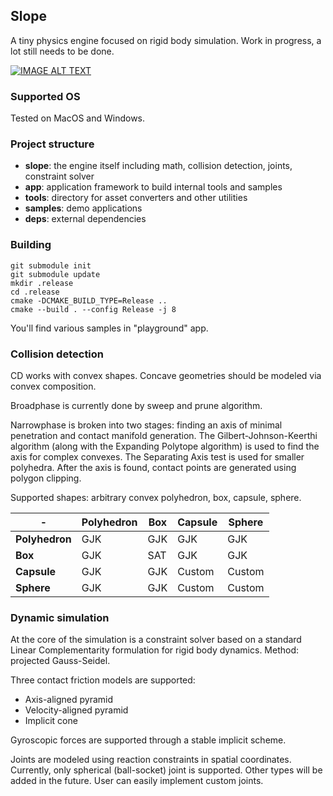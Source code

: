 ## Slope

A tiny physics engine focused on rigid body simulation. Work in progress, a lot still needs to be done.

[![IMAGE ALT TEXT](https://i.imgur.com/9EqwEdo.png)](https://youtu.be/6_ipRQVZeME "Slope playground")

### Supported OS
Tested on MacOS and Windows.

### Project structure
* **slope**: the engine itself including math, collision detection, joints, constraint solver
* **app**: application framework to build internal tools and samples
* **tools**: directory for asset converters and other utilities
* **samples**: demo applications
* **deps**: external dependencies

### Building
```
git submodule init
git submodule update
mkdir .release
cd .release
cmake -DCMAKE_BUILD_TYPE=Release ..
cmake --build . --config Release -j 8
```
You'll find various samples in "playground" app.

### Collision detection
CD works with convex shapes. Concave geometries should be modeled via convex composition.

Broadphase is currently done by sweep and prune algorithm.

Narrowphase is broken into two stages: finding an axis of minimal penetration and contact manifold generation.
The Gilbert-Johnson-Keerthi algorithm (along with the Expanding Polytope algorithm) is used to find the axis for complex convexes.
The Separating Axis test is used for smaller polyhedra.
After the axis is found, contact points are generated using polygon clipping.

Supported shapes: arbitrary convex polyhedron, box, capsule, sphere.

|-             |Polyhedron|Box|Capsule|Sphere|
|---           |---       |---|---    |---   |
|**Polyhedron**|GJK|GJK|GJK|GJK|
|**Box**|GJK|SAT|GJK|GJK|
|**Capsule**|GJK|GJK|Custom|Custom|
|**Sphere**|GJK|GJK|Custom|Custom|

### Dynamic simulation
At the core of the simulation is a constraint solver 
based on a standard Linear Complementarity formulation for rigid body dynamics.
Method: projected Gauss-Seidel.

Three contact friction models are supported:
* Axis-aligned pyramid
* Velocity-aligned pyramid
* Implicit cone

Gyroscopic forces are supported through a stable implicit scheme.

Joints are modeled using reaction constraints in spatial coordinates.
Currently, only spherical (ball-socket) joint is supported. Other types will be added in the future. User can easily implement custom joints.
